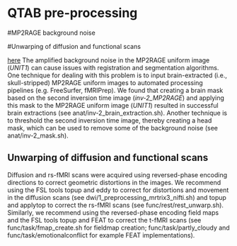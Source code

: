 # QTAB pre-processing

#MP2RAGE background noise

#Unwarping of diffusion and functional scans




[here](#mp2rage-background-noise)
The amplified background noise in the MP2RAGE uniform image (*UNIT1*) can cause issues with registration and segmentation algorithms. One technique for dealing with this problem is to input brain-extracted (i.e., skull-stripped) MP2RAGE uniform images to automated processing pipelines (e.g. FreeSurfer, fMRIPrep). We found that creating a brain mask based on the second inversion time image (*inv-2_MP2RAGE*) and applying this mask to the MP2RAGE uniform image (*UNIT1*) resulted in successful brain extractions (see anat/inv-2_brain_extraction.sh). Another technique is to threshold the second inversion time image, thereby creating a head mask, which can be used to remove some of the background noise (see anat/inv-2_mask.sh).

## Unwarping of diffusion and functional scans
Diffusion and rs-fMRI scans were acquired using reversed-phase encoding directions to correct geometric distortions in the images. We recommend using the FSL tools topup and eddy to correct for distortions and movement in the diffusion scans (see dwi/1_preprocessing_mrtrix3_nifti.sh) and topup and applytop to correct the rs-fMRI scans (see func/rest/rest_unwarp.sh). Similarly, we recommend using the reversed-phase encoding field maps and the FSL tools topup and FEAT to correct the t-fMRI scans (see func/task/fmap_create.sh for fieldmap creation; func/task/partly_cloudy and func/task/emotionalconflict for example FEAT implementations). 

